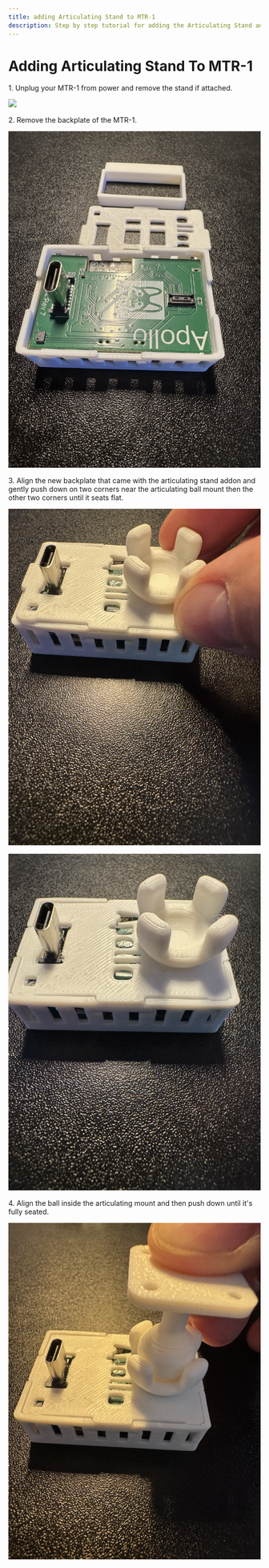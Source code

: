 ```yaml
---
title: adding Articulating Stand to MTR-1
description: Step by step tutorial for adding the Articulating Stand addon to the MTR-1.
---
```

# Adding Articulating Stand To MTR-1

1\. Unplug your MTR-1 from power and remove the stand if attached.

![](../../../../assets/mtr-1-add-co2-pic-1.jpg)

2\. Remove the backplate of the MTR-1.

![](../../../../assets/mtr-1-add-co2-pic-4.jpg)

3\. Align the new backplate that came with the articulating stand addon and gently push down on two corners near the articulating ball mount then the other two corners until it seats flat.

![](assets/mtr-1-stand-pic-1-1.jpg)

![](assets/mtr-1-stand-pic-2.jpg)

4\. Align the ball inside the articulating mount and then push down until it's fully seated.

![](assets/mtr-1-stand-pic-3.jpg)